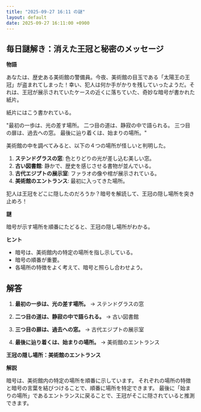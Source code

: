 ```yaml
---
title: "2025-09-27 16:11 の謎"
layout: default
date: 2025-09-27 16:11:00 +0900
---
```

## 毎日謎解き：消えた王冠と秘密のメッセージ

**物語**

あなたは、歴史ある美術館の警備員。今夜、美術館の目玉である「太陽王の王冠」が盗まれてしまった！幸い、犯人は何か手がかりを残していったようだ。それは、王冠が展示されていたケースの近くに落ちていた、奇妙な暗号が書かれた紙片。

紙片にはこう書かれている。

"最初の一歩は、光の差す場所。
二つ目の道は、静寂の中で語られる。
三つ目の扉は、過去への窓。
最後に辿り着くは、始まりの場所。"

美術館の中を調べてみると、以下の４つの場所が怪しいと判明した。

1.  **ステンドグラスの窓**: 色とりどりの光が差し込む美しい窓。
2.  **古い図書館**: 静かで、歴史を感じさせる書物が並んでいる。
3.  **古代エジプトの展示室**: ファラオの像や棺が展示されている。
4.  **美術館のエントランス**: 最初に入ってきた場所。

犯人は王冠をどこに隠したのだろうか？暗号を解読して、王冠の隠し場所を突き止めろ！

**謎**

暗号が示す場所を順番にたどると、王冠の隠し場所がわかる。

**ヒント**

*   暗号は、美術館内の特定の場所を指し示している。
*   暗号の順番が重要。
*   各場所の特徴をよく考えて、暗号と照らし合わせよう。

## 解答

1.  **最初の一歩は、光の差す場所。** → ステンドグラスの窓

2.  **二つ目の道は、静寂の中で語られる。** → 古い図書館

3.  **三つ目の扉は、過去への窓。** → 古代エジプトの展示室

4.  **最後に辿り着くは、始まりの場所。** → 美術館のエントランス

**王冠の隠し場所：美術館のエントランス**

**解説**

暗号は、美術館内の特定の場所を順番に示しています。
それぞれの場所の特徴と暗号の言葉を結びつけることで、順番に場所を特定できます。
最後に「始まりの場所」であるエントランスに戻ることで、王冠がそこに隠されていると推測できます。
